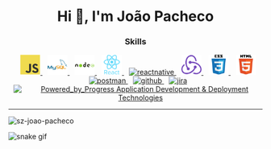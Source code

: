 <h1 align="center">Hi 👋, I'm João Pacheco</h1>

<h3 align="center">Skills</h3>
<p align="center">
  <a href="https://developer.mozilla.org/en-US/docs/Web/JavaScript" target="_blank" rel="noreferrer" style="margin-left: 10px">
    <img src="https://raw.githubusercontent.com/devicons/devicon/master/icons/javascript/javascript-original.svg" alt="javascript" width="40" height="40"/>
  </a>
  <a href="https://www.mysql.com/" target="_blank" rel="noreferrer" style="margin-left: 10px">
    <img src="https://raw.githubusercontent.com/devicons/devicon/master/icons/mysql/mysql-original-wordmark.svg" alt="mysql" width="40" height="40"/>
  </a>
  <a href="https://nodejs.org" target="_blank" rel="noreferrer" style="margin-left: 10px">
    <img src="https://raw.githubusercontent.com/devicons/devicon/master/icons/nodejs/nodejs-original-wordmark.svg" alt="nodejs" width="40" height="40"/>
  </a>
  <a href="https://reactjs.org/" target="_blank" rel="noreferrer" style="margin-left: 10px">
    <img src="https://raw.githubusercontent.com/devicons/devicon/master/icons/react/react-original-wordmark.svg" alt="react" width="40" height="40"/>
  </a>
  <a href="https://reactnative.dev/" target="_blank" rel="noreferrer" style="margin-left: 10px">
    <img src="https://reactnative.dev/img/header_logo.svg" alt="reactnative" width="40" height="40"/>
  </a>
  <a href="https://redux.js.org" target="_blank" rel="noreferrer" style="margin-left: 10px">
    <img src="https://raw.githubusercontent.com/devicons/devicon/master/icons/redux/redux-original.svg" alt="redux" width="40" height="40"/>
  </a>
  <a href="https://www.w3schools.com/css/" target="_blank" rel="noreferrer" style="margin-left: 10px">
    <img src="https://raw.githubusercontent.com/devicons/devicon/master/icons/css3/css3-original-wordmark.svg" alt="css3" width="40" height="40"/>
  </a>
  <a href="https://www.w3.org/html/" target="_blank" rel="noreferrer" style="margin-left: 10px">
    <img src="https://raw.githubusercontent.com/devicons/devicon/master/icons/html5/html5-original-wordmark.svg" alt="html5" width="40" height="40"/>
  </a>
  <a href="https://postman.com" target="_blank" rel="noreferrer" style="margin-left: 10px">
    <img src="https://www.vectorlogo.zone/logos/getpostman/getpostman-icon.svg" alt="postman" width="40" height="40"/>
  </a>
  <a href="https://github.com" target="_blank" rel="noreferrer" style="margin-left: 10px">
    <img src="https://cdn.jsdelivr.net/gh/devicons/devicon/icons/github/github-original-wordmark.svg" alt="github" width="40" height="40"/>
  </a>
  <a href="https://jira.atlassian.com" target="_blank" rel="noreferrer" style="margin-left: 10px">
    <img src="https://cdn.jsdelivr.net/gh/devicons/devicon/icons/jira/jira-original-wordmark.svg" alt="jira" width="40" height="40" />
  </a>
  <a href="https://jira.atlassian.com" target="_blank" rel="noreferrer" style="margin-left: 10px">
    <img src="/images/logos/Powered_by_Progress.png" alt="Powered_by_Progress Application Development &amp; Deployment Technologies" width="297" height="79">

  </a>
</p>

<hr></hr>

<p align="left" >
  <img src="https://github-readme-stats.vercel.app/api?username=sz-joao-pacheco&show_icons=true&theme=dracula&include_all_commits=true&count_private=true" alt="sz-joao-pacheco" width="50%" height="50%"/>
</p>

![snake gif](https://github.com/sz-joao-pacheco/sz-joao-pacheco/blob/output/github-contribution-grid-snake.gif)
